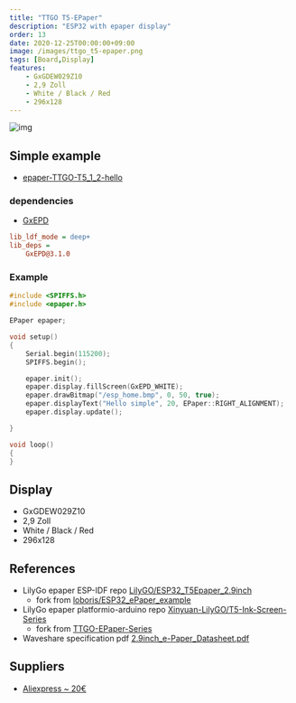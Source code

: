 ```yaml
---
title: "TTGO T5-EPaper"
description: "ESP32 with epaper display"
order: 13
date: 2020-12-25T00:00:00+09:00
image: /images/ttgo_t5-epaper.png
tags: [Board,Display]
features:
    - GxGDEW029Z10
    - 2,9 Zoll
    - White / Black / Red
    - 296x128
---
```


![img](/images/ttgo_t5-epaper.png)

## Simple example
* [epaper-TTGO-T5_1_2-hello](https://github.com/ESP32Home/epaper-TTGO-T5_1_2-hello)

### dependencies
* [GxEPD](https://github.com/ZinggJM/GxEPD)

```ini
lib_ldf_mode = deep+
lib_deps =
    GxEPD@3.1.0
```

### Example
```c++
#include <SPIFFS.h>
#include <epaper.h>

EPaper epaper;

void setup()
{
    Serial.begin(115200);
    SPIFFS.begin();

    epaper.init();
    epaper.display.fillScreen(GxEPD_WHITE);
    epaper.drawBitmap("/esp_home.bmp", 0, 50, true);
    epaper.displayText("Hello simple", 20, EPaper::RIGHT_ALIGNMENT);
    epaper.display.update();

}

void loop()
{
}
```
## Display
* GxGDEW029Z10
* 2,9 Zoll
* White / Black / Red
* 296x128

## References
* LilyGo epaper ESP-IDF repo [LilyGO/ESP32_T5Epaper_2.9inch](https://github.com/LilyGO/ESP32_T5Epaper_2.9inch)
    * fork from [loboris/ESP32_ePaper_example](https://github.com/loboris/ESP32_ePaper_example) 
* LilyGo epaper platformio-arduino repo [Xinyuan-LilyGO/T5-Ink-Screen-Series](https://github.com/Xinyuan-LilyGO/T5-Ink-Screen-Series)
    * fork from [TTGO-EPaper-Series](https://github.com/lewisxhe/TTGO-EPaper-Series)
* Waveshare specification pdf [2.9inch_e-Paper_Datasheet.pdf](https://github.com/LilyGO/ESP32_T5Epaper_2.9inch/blob/master/Documents/2.9inch_e-Paper_Datasheet.pdf)
## Suppliers
* [Aliexpress ~ 20€](https://de.aliexpress.com/item/32854552241.html?spm=a2g0s.9042311.0.0.27424c4djfgWXd)
